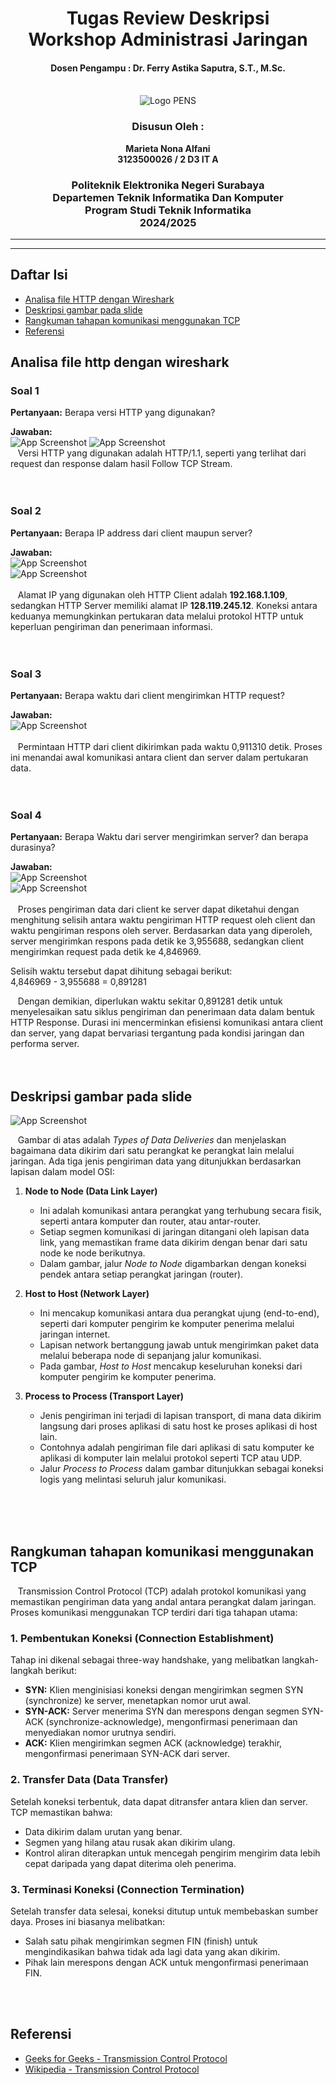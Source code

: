 <div align="center">
    <h1 style="text-align: center;font-weight: bold">Tugas Review Deskripsi<br>Workshop Administrasi Jaringan</h1>
    <h4 style="text-align: center;">Dosen Pengampu : Dr. Ferry Astika Saputra, S.T., M.Sc.</h4>
</div>
<br />
<div align="center">
    <img src="Assets/Logo_PENS.png" alt="Logo PENS">
    <h3 style="text-align: center;">Disusun Oleh : </h3>
    <p style="text-align: center;">
        <strong>Marieta Nona Alfani</strong><br>
        <strong>3123500026 / 2 D3 IT A</strong><br>
    </p>

<h3>Politeknik Elektronika Negeri Surabaya<br>Departemen Teknik
Informatika Dan Komputer<br>Program Studi Teknik Informatika<br>2024/2025</h3>
    <hr>
    <hr>
</div>


## Daftar Isi
- [Analisa file HTTP dengan Wireshark](#analisa-file-http-dengan-wireshark)
- [Deskripsi gambar pada slide](#deskripsi-gambar-pada-slide)
- [Rangkuman tahapan komunikasi menggunakan TCP](#rangkuman-tahapan-komunikasi-menggunakan-tcp)
- [Referensi](#referensi)

## Analisa file http dengan wireshark

### Soal 1

**Pertanyaan:**
Berapa versi HTTP yang digunakan?

**Jawaban:** <br>
![App Screenshot](Assets/no1.png)
![App Screenshot](Assets/no1a.png)<br>
&nbsp;&nbsp; Versi HTTP yang digunakan adalah HTTP/1.1, seperti yang terlihat dari request dan response dalam hasil Follow TCP Stream.
<br>
<br>
<br>
### Soal 2

**Pertanyaan:**
Berapa IP address dari client maupun server?

**Jawaban:** <br>
![App Screenshot](Assets/no2.png)<br>
![App Screenshot](Assets/no3.png)<br><br>
&nbsp;&nbsp; Alamat IP yang digunakan oleh HTTP Client adalah **192.168.1.109**, sedangkan HTTP Server memiliki alamat IP **128.119.245.12**. Koneksi antara keduanya memungkinkan pertukaran data melalui protokol HTTP untuk keperluan pengiriman dan penerimaan informasi.
<br>
<br>
<br>
### Soal 3

**Pertanyaan:**
Berapa waktu dari client mengirimkan HTTP request?

**Jawaban:** <br>
![App Screenshot](Assets/no4.png)<br><br>
&nbsp;&nbsp; Permintaan HTTP dari client dikirimkan pada waktu 0,911310 detik. Proses ini menandai awal komunikasi antara client dan server dalam pertukaran data.
<br>
<br>
<br>
### Soal 4

**Pertanyaan:**
Berapa Waktu dari server mengirimkan server? dan berapa durasinya?

**Jawaban:** <br>
![App Screenshot](Assets/no5.png)<br>
![App Screenshot](Assets/no6.png)<br><br>
&nbsp;&nbsp; Proses pengiriman data dari client ke server dapat diketahui dengan menghitung selisih antara waktu pengiriman HTTP request oleh client dan waktu pengiriman respons oleh server. Berdasarkan data yang diperoleh, server mengirimkan respons pada detik ke 3,955688, sedangkan client mengirimkan request pada detik ke 4,846969. 

Selisih waktu tersebut dapat dihitung sebagai berikut:  
4,846969 - 3,955688 = 0,891281  

&nbsp;&nbsp; Dengan demikian, diperlukan waktu sekitar 0,891281 detik untuk menyelesaikan satu siklus pengiriman dan penerimaan data dalam bentuk HTTP Response. Durasi ini mencerminkan efisiensi komunikasi antara client dan server, yang dapat bervariasi tergantung pada kondisi jaringan dan performa server.
<br>
<br>
<br>
## Deskripsi gambar pada slide 
![App Screenshot](Assets/no7.png)<br>

&nbsp;&nbsp; Gambar di atas adalah *Types of Data Deliveries* dan menjelaskan bagaimana data dikirim dari satu perangkat ke perangkat lain melalui jaringan. Ada tiga jenis pengiriman data yang ditunjukkan berdasarkan lapisan dalam model OSI:

1. **Node to Node (Data Link Layer)**  
   - Ini adalah komunikasi antara perangkat yang terhubung secara fisik, seperti antara komputer dan router, atau antar-router.  
   - Setiap segmen komunikasi di jaringan ditangani oleh lapisan data link, yang memastikan frame data dikirim dengan benar dari satu node ke node berikutnya.  
   - Dalam gambar, jalur *Node to Node* digambarkan dengan koneksi pendek antara setiap perangkat jaringan (router).

2. **Host to Host (Network Layer)**  
   - Ini mencakup komunikasi antara dua perangkat ujung (end-to-end), seperti dari komputer pengirim ke komputer penerima melalui jaringan internet.  
   - Lapisan network bertanggung jawab untuk mengirimkan paket data melalui beberapa node di sepanjang jalur komunikasi.  
   - Pada gambar, *Host to Host* mencakup keseluruhan koneksi dari komputer pengirim ke komputer penerima.

3. **Process to Process (Transport Layer)**  
   - Jenis pengiriman ini terjadi di lapisan transport, di mana data dikirim langsung dari proses aplikasi di satu host ke proses aplikasi di host lain.  
   - Contohnya adalah pengiriman file dari aplikasi di satu komputer ke aplikasi di komputer lain melalui protokol seperti TCP atau UDP.  
   - Jalur *Process to Process* dalam gambar ditunjukkan sebagai koneksi logis yang melintasi seluruh jalur komunikasi.
<br>
<br>
<br>

## Rangkuman tahapan komunikasi menggunakan TCP
&nbsp;&nbsp; Transmission Control Protocol (TCP) adalah protokol komunikasi yang memastikan pengiriman data yang andal antara perangkat dalam jaringan. Proses komunikasi menggunakan TCP terdiri dari tiga tahapan utama:

### 1. Pembentukan Koneksi (Connection Establishment)
Tahap ini dikenal sebagai three-way handshake, yang melibatkan langkah-langkah berikut:
- **SYN:** Klien menginisiasi koneksi dengan mengirimkan segmen SYN (synchronize) ke server, menetapkan nomor urut awal.
- **SYN-ACK:** Server menerima SYN dan merespons dengan segmen SYN-ACK (synchronize-acknowledge), mengonfirmasi penerimaan dan menyediakan nomor urutnya sendiri.
- **ACK:** Klien mengirimkan segmen ACK (acknowledge) terakhir, mengonfirmasi penerimaan SYN-ACK dari server.

### 2. Transfer Data (Data Transfer)
Setelah koneksi terbentuk, data dapat ditransfer antara klien dan server. TCP memastikan bahwa:
- Data dikirim dalam urutan yang benar.
- Segmen yang hilang atau rusak akan dikirim ulang.
- Kontrol aliran diterapkan untuk mencegah pengirim mengirim data lebih cepat daripada yang dapat diterima oleh penerima.

### 3. Terminasi Koneksi (Connection Termination)
Setelah transfer data selesai, koneksi ditutup untuk membebaskan sumber daya. Proses ini biasanya melibatkan:
- Salah satu pihak mengirimkan segmen FIN (finish) untuk mengindikasikan bahwa tidak ada lagi data yang akan dikirim.
- Pihak lain merespons dengan ACK untuk mengonfirmasi penerimaan FIN.
<br>
<br>

## Referensi

- [Geeks for Geeks - Transmission Control Protocol](https://www.geeksforgeeks.org/benefits-of-multithreading-in-operating-system/)
- [Wikipedia - Transmission Control Protocol](https://en.wikipedia.org/wiki/Transmission_Control_Protocol)
